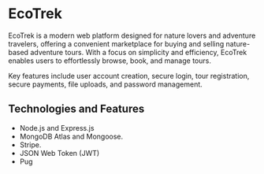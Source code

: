 # EcoTrek

EcoTrek is a modern web platform designed for nature lovers and adventure travelers, offering a convenient marketplace for buying and selling nature-based adventure tours. With a focus on simplicity and efficiency, EcoTrek enables users to effortlessly browse, book, and manage tours.

Key features include user account creation, secure login, tour registration, secure payments, file uploads, and password management.

## Technologies and Features
- Node.js and Express.js
- MongoDB Atlas and Mongoose.
- Stripe.
- JSON Web Token (JWT)
- Pug